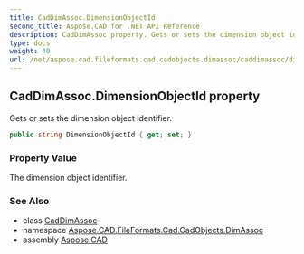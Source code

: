 ```yaml
---
title: CadDimAssoc.DimensionObjectId
second_title: Aspose.CAD for .NET API Reference
description: CadDimAssoc property. Gets or sets the dimension object identifier
type: docs
weight: 40
url: /net/aspose.cad.fileformats.cad.cadobjects.dimassoc/caddimassoc/dimensionobjectid/
---
```

## CadDimAssoc.DimensionObjectId property

Gets or sets the dimension object identifier.

```csharp
public string DimensionObjectId { get; set; }
```

### Property Value

The dimension object identifier.

### See Also

* class [CadDimAssoc](../)
* namespace [Aspose.CAD.FileFormats.Cad.CadObjects.DimAssoc](../../../aspose.cad.fileformats.cad.cadobjects.dimassoc/)
* assembly [Aspose.CAD](../../../)


